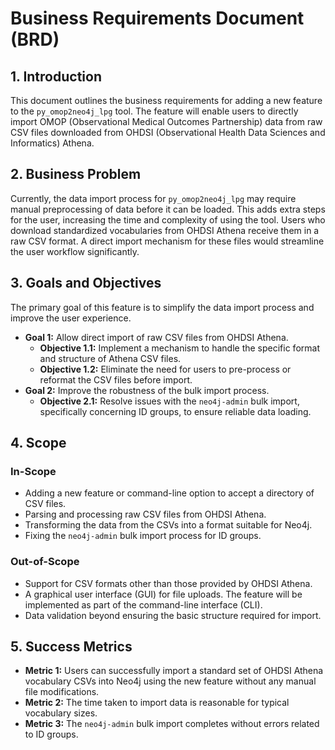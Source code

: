 # Business Requirements Document (BRD)

## 1. Introduction

This document outlines the business requirements for adding a new feature to the `py_omop2neo4j_lpg` tool. The feature will enable users to directly import OMOP (Observational Medical Outcomes Partnership) data from raw CSV files downloaded from OHDSI (Observational Health Data Sciences and Informatics) Athena.

## 2. Business Problem

Currently, the data import process for `py_omop2neo4j_lpg` may require manual preprocessing of data before it can be loaded. This adds extra steps for the user, increasing the time and complexity of using the tool. Users who download standardized vocabularies from OHDSI Athena receive them in a raw CSV format. A direct import mechanism for these files would streamline the user workflow significantly.

## 3. Goals and Objectives

The primary goal of this feature is to simplify the data import process and improve the user experience.

*   **Goal 1:** Allow direct import of raw CSV files from OHDSI Athena.
    *   **Objective 1.1:** Implement a mechanism to handle the specific format and structure of Athena CSV files.
    *   **Objective 1.2:** Eliminate the need for users to pre-process or reformat the CSV files before import.
*   **Goal 2:** Improve the robustness of the bulk import process.
    *   **Objective 2.1:** Resolve issues with the `neo4j-admin` bulk import, specifically concerning ID groups, to ensure reliable data loading.

## 4. Scope

### In-Scope

*   Adding a new feature or command-line option to accept a directory of CSV files.
*   Parsing and processing raw CSV files from OHDSI Athena.
*   Transforming the data from the CSVs into a format suitable for Neo4j.
*   Fixing the `neo4j-admin` bulk import process for ID groups.

### Out-of-Scope

*   Support for CSV formats other than those provided by OHDSI Athena.
*   A graphical user interface (GUI) for file uploads. The feature will be implemented as part of the command-line interface (CLI).
*   Data validation beyond ensuring the basic structure required for import.

## 5. Success Metrics

*   **Metric 1:** Users can successfully import a standard set of OHDSI Athena vocabulary CSVs into Neo4j using the new feature without any manual file modifications.
*   **Metric 2:** The time taken to import data is reasonable for typical vocabulary sizes.
*   **Metric 3:** The `neo4j-admin` bulk import completes without errors related to ID groups.
